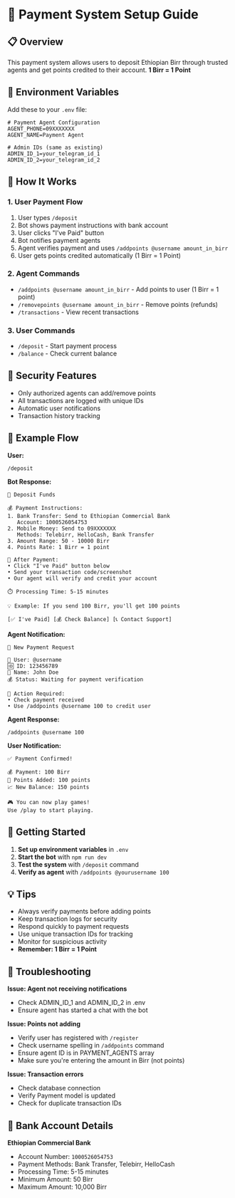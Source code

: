 # 🏦 Payment System Setup Guide

## 📋 Overview
This payment system allows users to deposit Ethiopian Birr through trusted agents and get points credited to their account. **1 Birr = 1 Point**

## 🔧 Environment Variables
Add these to your `.env` file:

```env
# Payment Agent Configuration
AGENT_PHONE=09XXXXXXX
AGENT_NAME=Payment Agent

# Admin IDs (same as existing)
ADMIN_ID_1=your_telegram_id_1
ADMIN_ID_2=your_telegram_id_2
```

## 🎯 How It Works

### 1. User Payment Flow
1. User types `/deposit`
2. Bot shows payment instructions with bank account
3. User clicks "I've Paid" button
4. Bot notifies payment agents
5. Agent verifies payment and uses `/addpoints @username amount_in_birr`
6. User gets points credited automatically (1 Birr = 1 Point)

### 2. Agent Commands
- `/addpoints @username amount_in_birr` - Add points to user (1 Birr = 1 point)
- `/removepoints @username amount_in_birr` - Remove points (refunds)
- `/transactions` - View recent transactions

### 3. User Commands
- `/deposit` - Start payment process
- `/balance` - Check current balance

## 🔐 Security Features
- Only authorized agents can add/remove points
- All transactions are logged with unique IDs
- Automatic user notifications
- Transaction history tracking

## 📱 Example Flow

**User:**
```
/deposit
```

**Bot Response:**
```
🏦 Deposit Funds

💰 Payment Instructions:
1. Bank Transfer: Send to Ethiopian Commercial Bank
   Account: 1000526054753
2. Mobile Money: Send to 09XXXXXXX
   Methods: Telebirr, HelloCash, Bank Transfer
3. Amount Range: 50 - 10000 Birr
4. Points Rate: 1 Birr = 1 point

📱 After Payment:
• Click "I've Paid" button below
• Send your transaction code/screenshot
• Our agent will verify and credit your account

⏱️ Processing Time: 5-15 minutes

💡 Example: If you send 100 Birr, you'll get 100 points

[✅ I've Paid] [💰 Check Balance] [📞 Contact Support]
```

**Agent Notification:**
```
🔔 New Payment Request

👤 User: @username
🆔 ID: 123456789
📝 Name: John Doe
💰 Status: Waiting for payment verification

📱 Action Required:
• Check payment received
• Use /addpoints @username 100 to credit user
```

**Agent Response:**
```
/addpoints @username 100
```

**User Notification:**
```
✅ Payment Confirmed!

💰 Payment: 100 Birr
🎯 Points Added: 100 points
📈 New Balance: 150 points

🎮 You can now play games!
Use /play to start playing.
```

## 🚀 Getting Started

1. **Set up environment variables** in `.env`
2. **Start the bot** with `npm run dev`
3. **Test the system** with `/deposit` command
4. **Verify as agent** with `/addpoints @yourusername 100`

## 💡 Tips

- Always verify payments before adding points
- Keep transaction logs for security
- Respond quickly to payment requests
- Use unique transaction IDs for tracking
- Monitor for suspicious activity
- **Remember: 1 Birr = 1 Point**

## 🔧 Troubleshooting

**Issue: Agent not receiving notifications**
- Check ADMIN_ID_1 and ADMIN_ID_2 in .env
- Ensure agent has started a chat with the bot

**Issue: Points not adding**
- Verify user has registered with `/register`
- Check username spelling in `/addpoints` command
- Ensure agent ID is in PAYMENT_AGENTS array
- Make sure you're entering the amount in Birr (not points)

**Issue: Transaction errors**
- Check database connection
- Verify Payment model is updated
- Check for duplicate transaction IDs

## 🏦 Bank Account Details

**Ethiopian Commercial Bank**
- Account Number: `1000526054753`
- Payment Methods: Bank Transfer, Telebirr, HelloCash
- Processing Time: 5-15 minutes
- Minimum Amount: 50 Birr
- Maximum Amount: 10,000 Birr 